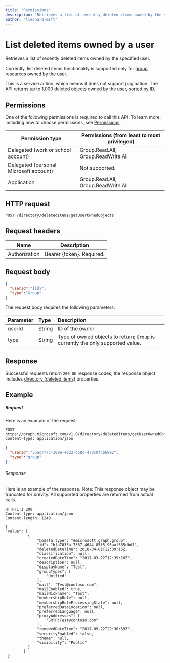 ```yaml
---
title: "Permissions"
description: "Retrieves a list of recently deleted items owned by the specified user.  "author: "lleonard-msft"
---
```


# **List deleted items owned by a user**

Retrieves a list of recently deleted items owned by the specified user.  

Currently, list deleted items functionality is supported only for [group](../resources/group.md) resources owned by the user.

This is a service action, which means it does not support pagination.  The API returns up to 1,000 deleted objects owned by the user, sorted by ID.

## Permissions

One of the following permissions is required to call this API. To learn
more, including how to choose permissions, see
[Permissions](https://developer.microsoft.com/graph/docs/concepts/permissions_reference).

| Permission type | Permissions (from least to most privileged) |
| --- | --- |
| Delegated (work or school account) | Group.Read.All, Group.ReadWrite.All |
| Delegated (personal Microsoft account) |  Not supported. |
| Application | Group.Read.All, Group.ReadWrite.All  |

## HTTP request

``` http
POST /directory/deletedItems/getUserOwnedObjects
```

## Request headers

| Name          | Description               |
| ------------- | ------------------------- |
| Authorization | Bearer {token}. Required. |

## Request body

```json
{
  "userId":"{id}",
  "type":"Group"
}
```

The request body requires the following parameters:

| Parameter    | Type |Description|
|:---------------|:--------|:----------|
|userId|String|ID of the owner.|
|type|String|Type of owned objects to return; `Group` is currently the only supported value.|


## Response

Successful requests return `200 OK` response codes; the response object includes [directory (deleted items)](../resources/directory.md) properties.

## Example

##### Request

Here is an example of the request.

``` http
POST https://graph.microsoft.com/v1.0/directory/deletedItems/getUserOwnedObjects
Content-type: application/json
```

``` json
{
  "userId":"55ac777c-109e-4022-b58c-470c8fcb6892",
  "type":"group"
}
```

###### Response

Here is an example of the response. Note: This response object may be truncated for brevity. All supported properties are returned
from actual calls.

``` http
HTTP/1.1 200
Content-type: application/json
Content-length: 1249

{
"value": [
          {
              "@odata.type": "#microsoft.graph.group",
              "id": "bfa7033a-7367-4644-85f5-95aaf385cbd7",
              "deletedDateTime": 2018-04-01T12:39:16Z,
              "classification": null,
              "createdDateTime": "2017-03-22T12:39:16Z",
              "description": null,
              "displayName": "Test",
              "groupTypes": [
                  "Unified"
              ],
              "mail": "Test@contoso.com",
              "mailEnabled": true,
              "mailNickname": "Test",
              "membershipRule": null,
              "membershipRuleProcessingState": null,
              "preferredDataLocation": null,
              "preferredLanguage": null,
              "proxyAddresses": [
                  "SMTP:Test@contoso.com"
              ],
              "renewedDateTime": "2017-09-22T22:30:39Z",
              "securityEnabled": false,
              "theme": null,
              "visibility": "Public"
          } 
        ]
 }
```


